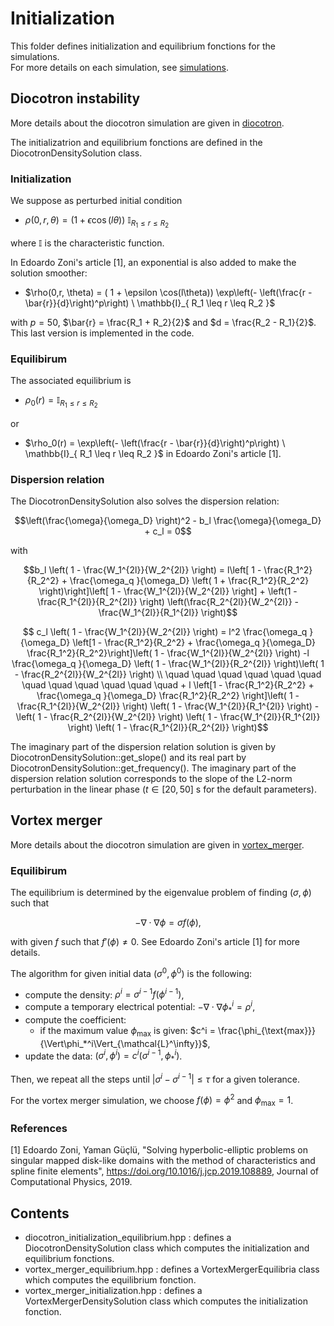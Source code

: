# Initialization

This folder defines initialization and equilibrium fonctions for the simulations.  
For more details on each simulation, see [simulations](./../../../simulations/README.md).

## Diocotron instability

More details about the diocotron simulation are given in [diocotron](./../../../simulations/geometryRTheta/diocotron/README.md).

The initializatrion and equilibrium fonctions are defined in the DiocotronDensitySolution class. 

### Initialization

We suppose as perturbed initial condition
 - $`\rho(0,r, \theta) = ( 1 + \epsilon \cos(l\theta)) \ \mathbb{I}_{ R_1 \leq r \leq R_2 }`$

where $`\mathbb{I}`$ is the characteristic function.

In Edoardo Zoni's article [1], an exponential is also added to make the solution smoother: 
- $`\rho(0,r, \theta) = ( 1 + \epsilon \cos(l\theta)) \exp\left(- \left(\frac{r - \bar{r}}{d}\right)^p\right) \ \mathbb{I}_{ R_1 \leq r \leq R_2 }`$  

with $p = 50$, $`\bar{r} = \frac{R_1 + R_2}{2}`$ and $`d = \frac{R_2 - R_1}{2}`$. 
This last version is implemented in the code. 

### Equilibirum
The associated equilibrium is 
 - $`\rho_0(r) = \mathbb{I}_{ R_1 \leq r \leq R_2 }`$

or 
 - $`\rho_0(r) = \exp\left(- \left(\frac{r - \bar{r}}{d}\right)^p\right) \ \mathbb{I}_{ R_1 \leq r \leq R_2 }`$
in  Edoardo Zoni's article [1].


### Dispersion relation

The DiocotronDensitySolution also solves the dispersion relation: 

```math
\left(\frac{\omega}{\omega_D} \right)^2 - b_l \frac{\omega}{\omega_D} + c_l = 0
```

with 
```math
b_l \left( 1 - \frac{W_1^{2l}}{W_2^{2l}} \right) = l\left[ 1 - \frac{R_1^2}{R_2^2} + \frac{\omega_q }{\omega_D} \left( 1 + \frac{R_1^2}{R_2^2} \right)\right]\left[ 1 - \frac{W_1^{2l}}{W_2^{2l}} \right] + \left(1 - \frac{R_1^{2l}}{R_2^{2l}} \right) \left(\frac{R_2^{2l}}{W_2^{2l}} - \frac{W_1^{2l}}{R_1^{2l}} \right)
```

```math
 c_l \left( 1 - \frac{W_1^{2l}}{W_2^{2l}} \right) = l^2 \frac{\omega_q }{\omega_D} \left[1 - \frac{R_1^2}{R_2^2} + \frac{\omega_q }{\omega_D} \frac{R_1^2}{R_2^2}\right]\left( 1 - \frac{W_1^{2l}}{W_2^{2l}}  \right) -l \frac{\omega_q }{\omega_D} \left( 1 - \frac{W_1^{2l}}{R_2^{2l}} \right)\left( 1 - \frac{R_2^{2l}}{W_2^{2l}} \right) 
\\ \quad \quad \quad \quad \quad \quad \quad \quad \quad \quad \quad \quad + l \left[1 - \frac{R_1^2}{R_2^2} + \frac{\omega_q }{\omega_D} \frac{R_1^2}{R_2^2} \right]\left( 1 - \frac{R_1^{2l}}{W_2^{2l}} \right) \left( 1 - \frac{W_1^{2l}}{R_1^{2l}} \right) - \left( 1 - \frac{R_2^{2l}}{W_2^{2l}} \right) \left( 1 - \frac{W_1^{2l}}{R_1^{2l}} \right)  \left( 1 - \frac{R_1^{2l}}{R_2^{2l}} \right)
```
 
The imaginary part of the dispersion relation solution is given by DiocotronDensitySolution::get\_slope() 
and its real part by DiocotronDensitySolution::get\_frequency(). The imaginary part of the dispersion relation solution 
corresponds to the slope of the L2-norm perturbation in the linear phase ($t \in [20, 50]$ s for the default parameters).
 


## Vortex merger

More details about the diocotron simulation are given in [vortex\_merger](./../../../simulations/geometryRTheta/vortex_merger/README.md).
 
### Equilibirum
The equilibrium is determined by the eigenvalue problem of finding $(\sigma, \phi)$ such that 

```math
    - \nabla \cdot \nabla \phi = \sigma f(\phi),
```

with given $f$  such that $f'(\phi) \neq 0$. See Edoardo Zoni's article [1] for more details. 

The algorithm for given initial data $(\sigma^0, \phi^0)$ is the following: 
* compute the density: $\rho^{i} = \sigma^{i-1} f(\phi^{i-1})$, 
* compute a temporary electrical potential: $`- \nabla\cdot\nabla \phi_*^{i} = \rho^i`$, 
* compute the coefficient: 
    * if the maximum value $`\phi_{\text{max}}`$ is given: $`c^i = \frac{\phi_{\text{max}}}{\Vert\phi_*^i\Vert_{\mathcal{L}^\infty}}`$, 
* update the data: $`(\sigma^i, \phi^i) = c^i (\sigma^{i-1}, \phi_*^i)`$. 

Then, we repeat all the steps until $|\sigma^i - \sigma^{i-1}| \leq \tau$ for a given tolerance. 

For the vortex merger simulation, we choose $`f(\phi)= \phi^2`$ and $`\phi_{\text{max}} = 1`$. 


### References
[1]    Edoardo Zoni, Yaman Güçlü, "Solving hyperbolic-elliptic problems on singular mapped disk-like domains with the 
method of characteristics and spline finite elements", https://doi.org/10.1016/j.jcp.2019.108889, Journal of Computational Physics, 2019.

## Contents 

* diocotron\_initialization\_equilibrium.hpp : defines a DiocotronDensitySolution class which computes the initialization and equilibrium fonctions. 
* vortex\_merger\_equilibrium.hpp : defines a VortexMergerEquilibria class which computes the equilibrium fonction. 
* vortex\_merger\_initialization.hpp : defines a VortexMergerDensitySolution class which computes the initialization fonction. 


